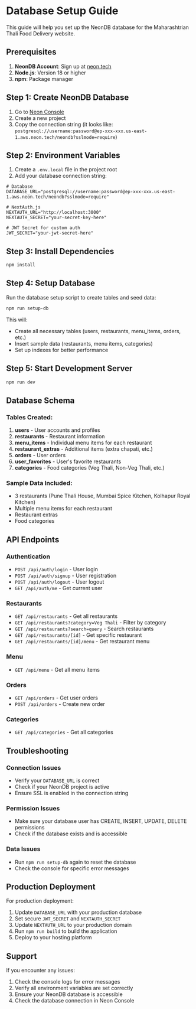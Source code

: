 # Database Setup Guide

This guide will help you set up the NeonDB database for the Maharashtrian Thali Food Delivery website.

## Prerequisites

1. **NeonDB Account**: Sign up at [neon.tech](https://neon.tech)
2. **Node.js**: Version 18 or higher
3. **npm**: Package manager

## Step 1: Create NeonDB Database

1. Go to [Neon Console](https://console.neon.tech)
2. Create a new project
3. Copy the connection string (it looks like: `postgresql://username:password@ep-xxx-xxx.us-east-1.aws.neon.tech/neondb?sslmode=require`)

## Step 2: Environment Variables

1. Create a `.env.local` file in the project root
2. Add your database connection string:

```env
# Database
DATABASE_URL="postgresql://username:password@ep-xxx-xxx.us-east-1.aws.neon.tech/neondb?sslmode=require"

# NextAuth.js
NEXTAUTH_URL="http://localhost:3000"
NEXTAUTH_SECRET="your-secret-key-here"

# JWT Secret for custom auth
JWT_SECRET="your-jwt-secret-here"
```

## Step 3: Install Dependencies

```bash
npm install
```

## Step 4: Setup Database

Run the database setup script to create tables and seed data:

```bash
npm run setup-db
```

This will:
- Create all necessary tables (users, restaurants, menu_items, orders, etc.)
- Insert sample data (restaurants, menu items, categories)
- Set up indexes for better performance

## Step 5: Start Development Server

```bash
npm run dev
```

## Database Schema

### Tables Created:

1. **users** - User accounts and profiles
2. **restaurants** - Restaurant information
3. **menu_items** - Individual menu items for each restaurant
4. **restaurant_extras** - Additional items (extra chapati, etc.)
5. **orders** - User orders
6. **user_favorites** - User's favorite restaurants
7. **categories** - Food categories (Veg Thali, Non-Veg Thali, etc.)

### Sample Data Included:

- 3 restaurants (Pune Thali House, Mumbai Spice Kitchen, Kolhapur Royal Kitchen)
- Multiple menu items for each restaurant
- Restaurant extras
- Food categories

## API Endpoints

### Authentication
- `POST /api/auth/login` - User login
- `POST /api/auth/signup` - User registration
- `POST /api/auth/logout` - User logout
- `GET /api/auth/me` - Get current user

### Restaurants
- `GET /api/restaurants` - Get all restaurants
- `GET /api/restaurants?category=Veg Thali` - Filter by category
- `GET /api/restaurants?search=query` - Search restaurants
- `GET /api/restaurants/[id]` - Get specific restaurant
- `GET /api/restaurants/[id]/menu` - Get restaurant menu

### Menu
- `GET /api/menu` - Get all menu items

### Orders
- `GET /api/orders` - Get user orders
- `POST /api/orders` - Create new order

### Categories
- `GET /api/categories` - Get all categories

## Troubleshooting

### Connection Issues
- Verify your `DATABASE_URL` is correct
- Check if your NeonDB project is active
- Ensure SSL is enabled in the connection string

### Permission Issues
- Make sure your database user has CREATE, INSERT, UPDATE, DELETE permissions
- Check if the database exists and is accessible

### Data Issues
- Run `npm run setup-db` again to reset the database
- Check the console for specific error messages

## Production Deployment

For production deployment:

1. Update `DATABASE_URL` with your production database
2. Set secure `JWT_SECRET` and `NEXTAUTH_SECRET`
3. Update `NEXTAUTH_URL` to your production domain
4. Run `npm run build` to build the application
5. Deploy to your hosting platform

## Support

If you encounter any issues:
1. Check the console logs for error messages
2. Verify all environment variables are set correctly
3. Ensure your NeonDB database is accessible
4. Check the database connection in Neon Console


